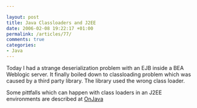 ```yaml
---

layout: post
title: Java Classloaders and J2EE
date: 2006-02-08 19:22:17 +01:00
permalink: /articles/77/
comments: true
categories: 
- Java
---
```


Today I had a strange deserialization problem with an EJB inside a BEA
Weblogic server. It finally boiled down to classloading problem which
was caused by a third party library. The library used the wrong class
loader.

Some pittfalls which can happen with class loaders in an J2EE
environments are described at
[OnJava](http://www.onjava.com/pub/a/onjava/2004/06/30/classloader2.html)
